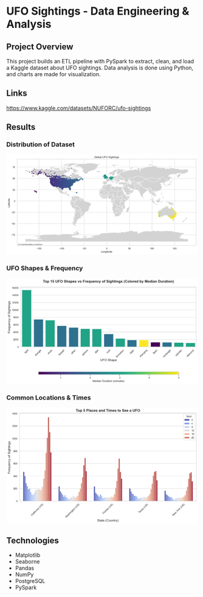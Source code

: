 # UFO Sightings - Data Engineering & Analysis

## Project Overview

This project builds an ETL pipeline with PySpark to extract, clean, and load a Kaggle dataset about UFO sightings. Data analysis is done using Python, and charts are made for visualization.

## Links

https://www.kaggle.com/datasets/NUFORC/ufo-sightings

## Results

### Distribution of Dataset
![global-ufo-sightings](graphs/global-ufo-sightings.png)

### UFO Shapes & Frequency 
![ufo-shapes-and-frequency](graphs/ufo-shapes-and-frequency.png)

### Common Locations & Times
![top-ufo-places-and-times](graphs/top-ufo-places-and-times.png)


## Technologies

- Matplotlib
- Seaborne
- Pandas
- NumPy
- PostgreSQL
- PySpark